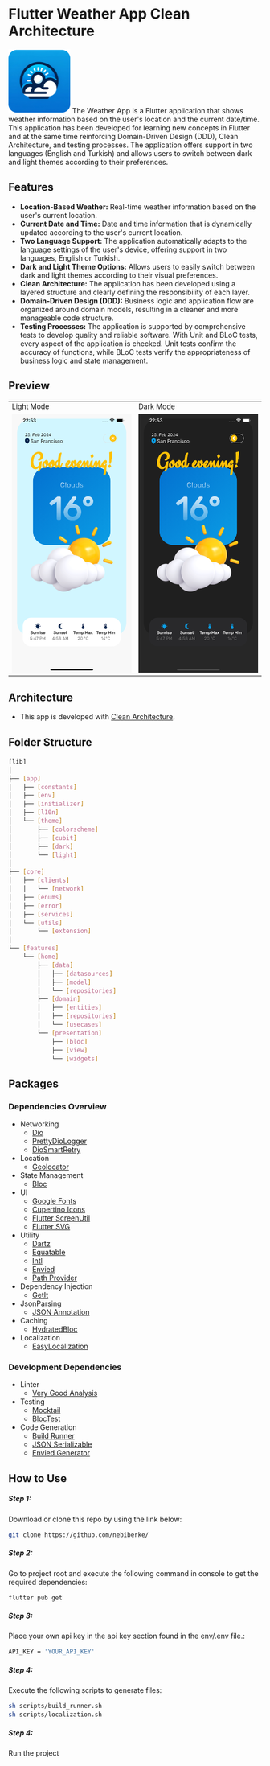 # Flutter Weather App Clean Architecture

<img src="screenshots/weather_app_icon.png" width="123" height="128">
The Weather App is a Flutter application that shows weather information based on the user's location and the current date/time. This application has been developed for learning new concepts in Flutter and at the same time reinforcing Domain-Driven Design (DDD), Clean Architecture, and testing processes. The application offers support in two languages (English and Turkish) and allows users to switch between dark and light themes according to their preferences.

## Features

- **Location-Based Weather:** Real-time weather information based on the user's current location.
- **Current Date and Time:** Date and time information that is dynamically updated according to the user's current location.
- **Two Language Support:** The application automatically adapts to the language settings of the user's device, offering support in two languages, English or Turkish.
- **Dark and Light Theme Options:** Allows users to easily switch between dark and light themes according to their visual preferences.
- **Clean Architecture:** The application has been developed using a layered structure and clearly defining the responsibility of each layer.
- **Domain-Driven Design (DDD):** Business logic and application flow are organized around domain models, resulting in a cleaner and more manageable code structure.
- **Testing Processes:** The application is supported by comprehensive tests to develop quality and reliable software. With Unit and BLoC tests, every aspect of the application is checked. Unit tests confirm the accuracy of functions, while BLoC tests verify the appropriateness of business logic and state management.

## Preview

<table>
  <tr>
    <td>Light Mode</td>
    <td>Dark Mode</td>
  </tr>
  <tr>
     <td><img src="screenshots/light_screen.png"></td>
     <td><img src="screenshots/dark_screen.png"></td>
  </tr>
</table>

## Architecture

- This app is developed with [Clean Architecture](https://github.com/ResoCoder/flutter-tdd-clean-architecture-course#readme).

## Folder Structure

```sh
[lib]
│
├── [app]
│   ├── [constants]
│   ├── [env]
│   ├── [initializer]
│   ├── [l10n]
│   └── [theme]
│       ├── [colorscheme]
│       ├── [cubit]
│       ├── [dark]
│       └── [light]
│
├── [core]
│   ├── [clients]
│   │   └── [network]
│   ├── [enums]
│   ├── [error]
│   ├── [services]
│   └── [utils]
│       └── [extension]
│
└── [features]
    └── [home]
        ├── [data]
        │   ├── [datasources]
        │   ├── [model]
        │   └── [repositories]
        ├── [domain]
        │   ├── [entities]
        │   ├── [repositories]
        │   └── [usecases]
        └── [presentation]
            ├── [bloc]
            ├── [view]
            └── [widgets]
```

## Packages

### Dependencies Overview

- Networking
  - [Dio](https://pub.dev/packages/dio)
  - [PrettyDioLogger](https://pub.dev/packages/pretty_dio_logger)
  - [DioSmartRetry](https://pub.dev/packages/dio_smart_retry)
- Location
  - [Geolocator](https://pub.dev/packages/geolocator)
- State Management
  - [Bloc](https://pub.dev/packages/flutter_bloc)
- UI
  - [Google Fonts](https://pub.dev/packages/google_fonts)
  - [Cupertino Icons](https://pub.dev/packages/cupertino_icons)
  - [Flutter ScreenUtil](https://pub.dev/packages/flutter_screenutil)
  - [Flutter SVG](https://pub.dev/packages/flutter_svg)
- Utility
  - [Dartz](https://pub.dev/packages/dartz)
  - [Equatable](https://pub.dev/packages/equatable)
  - [Intl](https://pub.dev/packages/intl)
  - [Envied](https://pub.dev/packages/envied)
  - [Path Provider](https://pub.dev/packages/path_provider)
- Dependency Injection
  - [GetIt](https://pub.dev/packages/get_it)
- JsonParsing
  - [JSON Annotation](https://pub.dev/packages/json_annotation)
- Caching
  - [HydratedBloc](https://pub.dev/packages/hydrated_bloc)
- Localization
  - [EasyLocalization](https://pub.dev/packages/easy_localization)

### Development Dependencies

- Linter
  - [Very Good Analysis](https://pub.dev/packages/very_good_analysis)
- Testing
  - [Mocktail](https://pub.dev/packages/mocktail)
  - [BlocTest](https://pub.dev/packages/bloc_test)
- Code Generation
  - [Build Runner](https://pub.dev/packages/build_runner)
  - [JSON Serializable](https://pub.dev/packages/json_serializable)
  - [Envied Generator](https://pub.dev/packages/envied_generator)

## How to Use

##### Step 1:

Download or clone this repo by using the link below:

```sh
git clone https://github.com/nebiberke/
```

##### Step 2:

Go to project root and execute the following command in console to get the required dependencies:

```sh
flutter pub get
```

##### Step 3:

Place your own api key in the api key section found in the env/.env file.:

```sh
API_KEY = 'YOUR_API_KEY'
```

##### Step 4:

Execute the following scripts to generate files:

```sh
sh scripts/build_runner.sh
sh scripts/localization.sh
```

##### Step 4:

Run the project
